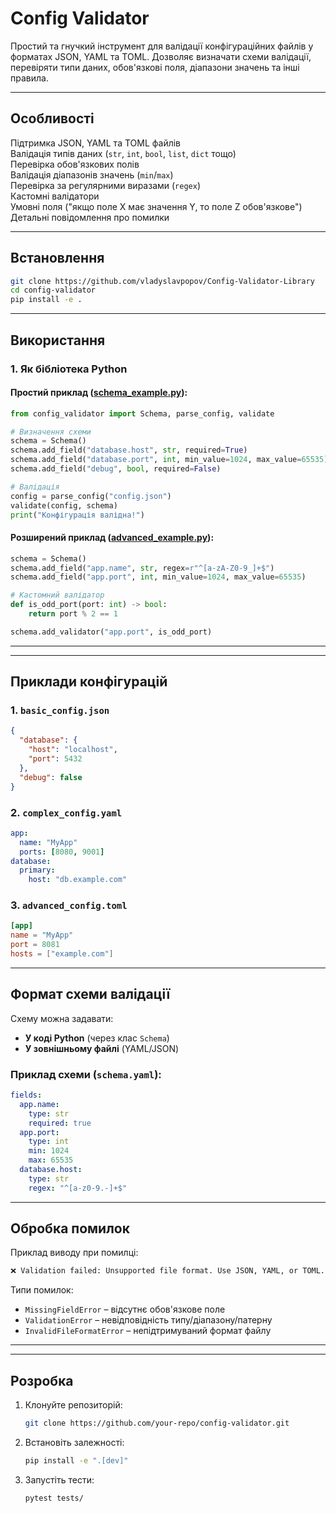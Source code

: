 # Config Validator

Простий та гнучкий інструмент для валідації конфігураційних файлів у форматах JSON, YAML та TOML. Дозволяє визначати схеми валідації, перевіряти типи даних, обов'язкові поля, діапазони значень та інші правила.

---

## Особливості

Підтримка JSON, YAML та TOML файлів  
Валідація типів даних (`str`, `int`, `bool`, `list`, `dict` тощо)  
Перевірка обов'язкових полів  
Валідація діапазонів значень (`min`/`max`)  
Перевірка за регулярними виразами (`regex`)  
Кастомні валідатори  
Умовні поля ("якщо поле X має значення Y, то поле Z обов'язкове")  
Детальні повідомлення про помилки  

---

## Встановлення

```bash
git clone https://github.com/vladyslavpopov/Config-Validator-Library
cd config-validator
pip install -e .
```

---

## Використання

### 1. Як бібліотека Python

#### Простий приклад ([schema_example.py](schema_example.py)):

```python
from config_validator import Schema, parse_config, validate

# Визначення схеми
schema = Schema()
schema.add_field("database.host", str, required=True)
schema.add_field("database.port", int, min_value=1024, max_value=65535)
schema.add_field("debug", bool, required=False)

# Валідація
config = parse_config("config.json")
validate(config, schema)
print("Конфігурація валідна!")
```

#### Розширений приклад ([advanced_example.py](advanced_example.py)):

```python
schema = Schema()
schema.add_field("app.name", str, regex=r"^[a-zA-Z0-9_]+$")
schema.add_field("app.port", int, min_value=1024, max_value=65535)

# Кастомний валідатор
def is_odd_port(port: int) -> bool:
    return port % 2 == 1

schema.add_validator("app.port", is_odd_port)
```

---

---

## Приклади конфігурацій

### 1. `basic_config.json`
```json
{
  "database": {
    "host": "localhost",
    "port": 5432
  },
  "debug": false
}
```

### 2. `complex_config.yaml`
```yaml
app:
  name: "MyApp"
  ports: [8080, 9001]
database:
  primary:
    host: "db.example.com"
```

### 3. `advanced_config.toml`
```toml
[app]
name = "MyApp"
port = 8081
hosts = ["example.com"]
```

---

## Формат схеми валідації

Схему можна задавати:
- **У коді Python** (через клас `Schema`)
- **У зовнішньому файлі** (YAML/JSON)

### Приклад схеми (`schema.yaml`):

```yaml
fields:
  app.name:
    type: str
    required: true
  app.port:
    type: int
    min: 1024
    max: 65535
  database.host:
    type: str
    regex: "^[a-z0-9.-]+$"
```

---

## Обробка помилок

Приклад виводу при помилці:
```bash
❌ Validation failed: Unsupported file format. Use JSON, YAML, or TOML.
```

Типи помилок:
- `MissingFieldError` – відсутнє обов'язкове поле
- `ValidationError` – невідповідність типу/діапазону/патерну
- `InvalidFileFormatError` – непідтримуваний формат файлу

---

---

## Розробка

1. Клонуйте репозиторій:
   ```bash
   git clone https://github.com/your-repo/config-validator.git
   ```

2. Встановіть залежності:
   ```bash
   pip install -e ".[dev]"
   ```

3. Запустіть тести:
   ```bash
   pytest tests/
   ```
